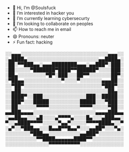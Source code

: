 - 👋 Hi, I’m @Soulsfuck
- 👀 I’m interested in hacker you
- 🌱 I’m currently learning cybersecurty
- 💞️ I’m looking to collaborate on peoples
- 📫 How to reach me in email
- 😄 Pronouns: neuter
- ⚡ Fun fact: hacking

<!---
Soulsfuck/Soulsfuck is a ✨ special ✨ repository because its `README.md` (this file) appears on your GitHub profile.
You can click the Preview link to take a look at your changes.
--->
░░▄▄▄░░░░░░░░░░░░░░░░░░░░░░░░░░░░▄▄▄░░
░▄████▄░░░░░░░░░░░░░░░░░░░░░░░▄▄████▄░
░██░▀▀███▄▄░▄▄▄████████▄▄▄░▄▄███▀░███░
░██░░░░░▀███████▀████▀▀██████▀░░░░███░
░██▄░░░░░░░░░▀█▀░███░░░██▀▀░░░░░░░██▀░
░▀██▄▄░░░░░░░░░░░░▀░░░░▀░░░░░░░▄▄▄██░░
░░▀██▀░░░░░░░░░░░░░░░░░░░░░░░░░▀███▀░░
░░▄██░░░░░░░░░░░░░░░░░░░░░░░░░░░░██▄░░
░░████▀░░███░░░░░░░░░░░░░░███░░█████░░
░░███▀░░░█████░░░░░░░░░░█████░░░▀███░░
░░██░░░░░░▀▀▀▀░░░░░░░░░░▀▀▀▀░░░░░▀██░░
▄▄███▄▄▄▄░░░░░░░░░░░░░░░░░░░░▄▄▄▄███▄▄
░▄▄██▄▄░░░▄█░░░░▄▀▀▀▀▄░░░░█▄░░░▄███▄▄░
▀░░▄████▀▀▀▀░░░░░▀▄▄▀░░░░░▀▀▀▀████▄░░▀
░▄▀░░▀███▄▄░░░█▄▄█▀▀█▄▄▀░░░▄▄██▀░░░▀▄░
░░░░░░░░▀███▄▄░░░░░░░░░░▄▄███▀░░░░░░░░
░░░░░░░░░░▀▀████▄▄▄▄▄▄████▀▀░░░░░░░░░░
░░░░░░░░░░░░░░▀▀▀▀▀▀▀▀▀▀░░░░░░░░░░░░░░
